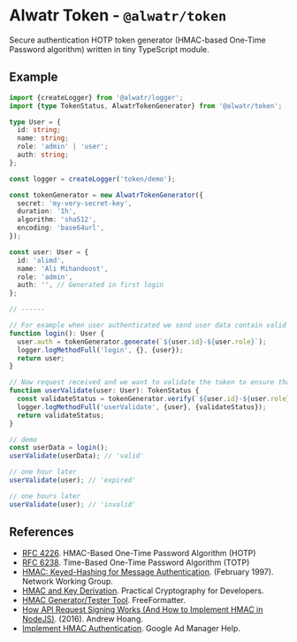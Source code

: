 # Alwatr Token - `@alwatr/token`

Secure authentication HOTP token generator (HMAC-based One-Time Password algorithm) written in tiny TypeScript module.

## Example

```ts
import {createLogger} from '@alwatr/logger';
import {type TokenStatus, AlwatrTokenGenerator} from '@alwatr/token';

type User = {
  id: string;
  name: string;
  role: 'admin' | 'user';
  auth: string;
};

const logger = createLogger('token/demo');

const tokenGenerator = new AlwatrTokenGenerator({
  secret: 'my-very-secret-key',
  duration: '1h',
  algorithm: 'sha512',
  encoding: 'base64url',
});

const user: User = {
  id: 'alimd',
  name: 'Ali Mihandoost',
  role: 'admin',
  auth: '', // Generated in first login
};

// ------

// For example when user authenticated we send user data contain valid auth token.
function login(): User {
  user.auth = tokenGenerator.generate(`${user.id}-${user.role}`);
  logger.logMethodFull('login', {}, {user});
  return user;
}

// Now request received and we want to validate the token to ensure that the user is authenticated.
function userValidate(user: User): TokenStatus {
  const validateStatus = tokenGenerator.verify(`${user.id}-${user.role}`, user.auth);
  logger.logMethodFull('userValidate', {user}, {validateStatus});
  return validateStatus;
}

// demo
const userData = login();
userValidate(userData); // 'valid'

// one hour later
userValidate(user); // 'expired'

// one hours later
userValidate(user); // 'invalid'
```

## References

- [RFC 4226](http://tools.ietf.org/html/rfc4226). HMAC-Based One-Time Password Algorithm (HOTP)
- [RFC 6238](http://tools.ietf.org/html/rfc6238). Time-Based One-Time Password Algorithm (TOTP)
- [HMAC: Keyed-Hashing for Message Authentication](https://tools.ietf.org/html/rfc2104). (February 1997). Network Working Group.
- [HMAC and Key Derivation](https://cryptobook.nakov.com/mac-and-key-derivation/hmac-and-key-derivation). Practical Cryptography for Developers.
- [HMAC Generator/Tester Tool](https://www.freeformatter.com/hmac-generator.html). FreeFormatter.
- [How API Request Signing Works (And How to Implement HMAC in NodeJS)](https://blog.andrewhoang.me/how-api-request-signing-works-and-how-to-implement-it-in-nodejs-2/). (2016). Andrew Hoang.
- [Implement HMAC Authentication](https://support.google.com/admanager/answer/7637490?hl=en). Google Ad Manager Help.
